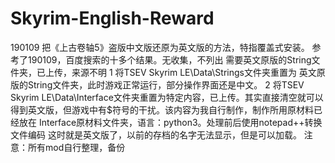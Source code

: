 # Skyrim-English-Reward
190109
把《上古卷轴5》盗版中文版还原为英文版的方法，特指覆盖式安装。
参考了190109，百度搜索的十多个结果。无收集，不列出
需要英文原版的String文件夹，已上传，来源不明
1 将TSEV Skyrim LE\Data\Strings文件夹重置为 英文原版的String文件夹，此时游戏正常运行，部分操作界面还是中文。
2 将TSEV Skyrim LE\Data\Interface文件夹重置为特定内容，已上传。其实直接清空就可以得到英文版，但游戏中有$符号的干扰。该内容为我自行制作，制作所用原材料已经放在 Interface原材料文件夹，语言：python3。处理前后使用notepad++转换文件编码
这时就是英文版了，以前的存档的名字无法显示，但是可以加载。
注意：所有mod自行整理，备份
